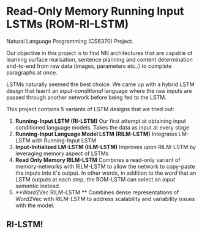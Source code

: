 # Read-Only Memory Running Input LSTMs (ROM-RI-LSTM)


Natural Language Programming (CS6370) Project.


Our objective in this project is to find NN architectures that are capable of learning surface realisation, sentence planning and content determination end-to-end from raw data (images, parameters etc..) to complete paragraphs at once.

LSTMs naturally seemed the best choice. 
We came up with a hybrid LSTM design that learnt an _input-conditional_ language where the raw inputs are passed through another network before being fed to the LSTM.

This project contains 5 variants of LSTM designs that we tried out:

1. **Running-Input LSTM (RI-LSTM)**
Our first attempt at obtaining input conditioned language models. Takes the data as input at every stage
2. **Running-Input Language Model LSTM (RILM-LSTM)** 
Integrates LM-LSTM with Running-Input LSTM
3. **Input-Initialized LM-LSTM (IILM-LSTM)**
Improves upon RILM-LSTM by leveraging memory aspect of LSTMs
4. **Read Only Memory RILM-LSTM**
Combines a read-only variant of memory-networks with RILM-LSTM to allow the network to copy-paste the inputs into it's output. In other words, in addition to the _word_ that an LSTM outputs at each step, the ROM-LSTM can select an _input semantic_ instead.
5. **Word2Vec RILM-LSTM **
Combines dense representations of Word2Vec with RILM-LSTM to address scalability and variability issues with the model.

## RI-LSTM!

